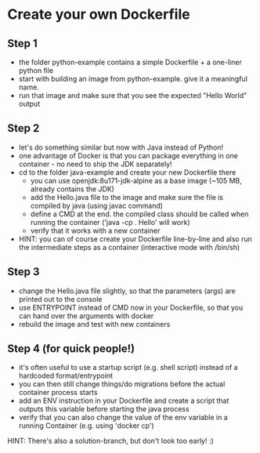  Create your own Dockerfile
============================
Step 1
------
* the folder python-example contains a simple Dockerfile + a one-liner python file
* start with building an image from python-example. give it a meaningful name.
* run that image and make sure that you see the expected "Hello World" output

Step 2
------
* let's do something similar but now with Java instead of Python!
* one advantage of Docker is that you can package everything in one container - no need to ship the JDK separately!
* cd to the folder java-example and create your new Dockerfile there
  * you can use openjdk:8u171-jdk-alpine as a base image (~105 MB, already contains the JDK)
  * add the Hello.java file to the image and make sure the file is compiled by java (using javac command)
  * define a CMD at the end. the compiled class should be called when running the container ('java -cp . Hello' will work) 
  * verify that it works with a new container
* HINT: you can of course create your Dockerfile line-by-line and also run the intermediate steps as a container (interactive mode with /bin/sh)

Step 3
------
* change the Hello.java file slightly, so that the parameters (args) are printed out to the console
* use ENTRYPOINT instead of CMD now in your Dockerfile, so that you can hand over the arguments with docker
* rebuild the image and test with new containers

Step 4 (for quick people!)
-------------------------
* it's often useful to use a startup script (e.g. shell script) instead of a hardcoded format/entrypoint
* you can then still change things/do migrations before the actual container process starts
* add an ENV instruction in your Dockerfile and create a script that outputs this variable before starting the java process
* verify that you can also change the value of the env variable in a running Container (e.g. using 'docker cp')


HINT: There's also a solution-branch, but don't look too early! :)

